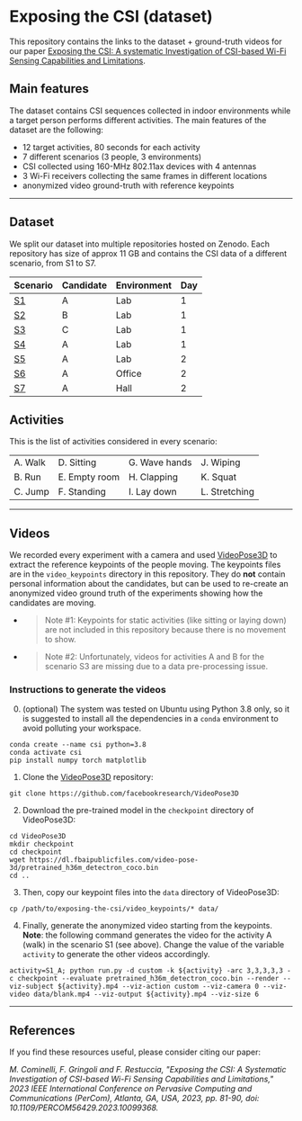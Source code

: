 # Exposing the CSI (dataset)

This repository contains the links to the dataset + ground-truth videos for our paper [Exposing the CSI: A systematic Investigation of CSI-based Wi-Fi Sensing Capabilities and Limitations](https://ieeexplore.ieee.org/document/10099368).

## Main features

The dataset contains CSI sequences collected in indoor environments while a target person performs different activities. The main features of the dataset are the following:

* 12 target activities, 80 seconds for each activity
* 7 different scenarios (3 people, 3 environments)
* CSI collected using 160-MHz 802.11ax devices with 4 antennas
* 3 Wi-Fi receivers collecting the same frames in different locations
* anonymized video ground-truth with reference keypoints

---

## Dataset

We split our dataset into multiple repositories hosted on Zenodo.
Each repository has size of approx 11 GB and contains the CSI data of a different scenario, from S1 to S7.

| Scenario | Candidate | Environment | Day |
|---|---|---|---|
| [S1](https://doi.org/10.5281/zenodo.7732595) | A | Lab | 1 | 
| [S2](https://doi.org/10.5281/zenodo.7732781) | B | Lab | 1 |
| [S3](https://doi.org/10.5281/zenodo.7751893) | C | Lab | 1 |
| [S4](https://doi.org/10.5281/zenodo.7751897) | A | Lab | 1 |
| [S5](https://doi.org/10.5281/zenodo.7751907) | A | Lab | 2 |
| [S6](https://doi.org/10.5281/zenodo.7751909) | A | Office | 2 |
| [S7](https://doi.org/10.5281/zenodo.7751915) | A | Hall | 2 |

## Activities

This is the list of activities considered in every scenario:

| | | | |
|---|---|---|---|
| A. Walk | D. Sitting | G. Wave hands | J. Wiping |
| B. Run | E. Empty room | H. Clapping | K. Squat |
| C. Jump | F. Standing | I. Lay down | L. Stretching |

---

## Videos

We recorded every experiment with a camera and used [VideoPose3D](https://github.com/facebookresearch/VideoPose3D) to extract the reference keypoints of the people moving.
The keypoints files are in the `video_keypoints` directory in this repository.
They do **not** contain personal information about the candidates, but can be used to re-create an anonymized video ground truth of the experiments showing how the candidates are moving.

- > Note #1: Keypoints for static activities (like sitting or laying down) are not included in this repository because there is no movement to show.
- > Note #2: Unfortunately, videos for activities A and B for the scenario S3 are missing due to a data pre-processing issue.

### Instructions to generate the videos

0. (optional) The system was tested on Ubuntu using Python 3.8 only, so it is suggested to install all the dependencies in a `conda` environment to avoid polluting your workspace.
```
conda create --name csi python=3.8
conda activate csi
pip install numpy torch matplotlib
```

1. Clone the [VideoPose3D](https://github.com/facebookresearch/VideoPose3D) repository:
```
git clone https://github.com/facebookresearch/VideoPose3D
```

2. Download the pre-trained model in the `checkpoint` directory of VideoPose3D:
```
cd VideoPose3D
mkdir checkpoint
cd checkpoint
wget https://dl.fbaipublicfiles.com/video-pose-3d/pretrained_h36m_detectron_coco.bin
cd ..
```

3. Then, copy our keypoint files into the `data` directory of VideoPose3D:
```
cp /path/to/exposing-the-csi/video_keypoints/* data/
```

4. Finally, generate the anonymized video starting from the keypoints.
**Note**: the following command generates the video for the activity A (walk) in the scenario S1 (see above). Change the value of the variable `activity` to generate the other videos accordingly.
```
activity=S1_A; python run.py -d custom -k ${activity} -arc 3,3,3,3,3 -c checkpoint --evaluate pretrained_h36m_detectron_coco.bin --render --viz-subject ${activity}.mp4 --viz-action custom --viz-camera 0 --viz-video data/blank.mp4 --viz-output ${activity}.mp4 --viz-size 6
```

---

## References

If you find these resources useful, please consider citing our paper:

*M. Cominelli, F. Gringoli and F. Restuccia,
"Exposing the CSI: A Systematic Investigation of CSI-based Wi-Fi Sensing Capabilities and Limitations,"
2023 IEEE International Conference on Pervasive Computing and Communications (PerCom), Atlanta, GA, USA, 2023,
pp. 81-90, doi: 10.1109/PERCOM56429.2023.10099368.*

